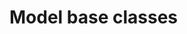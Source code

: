# Model base classes

<!-- ::: feedbax.model -->

<!-- ::: feedbax.model.AbstractModel

::: feedbax.model.ModelInput

::: feedbax.model.wrap_stateless_callable -->